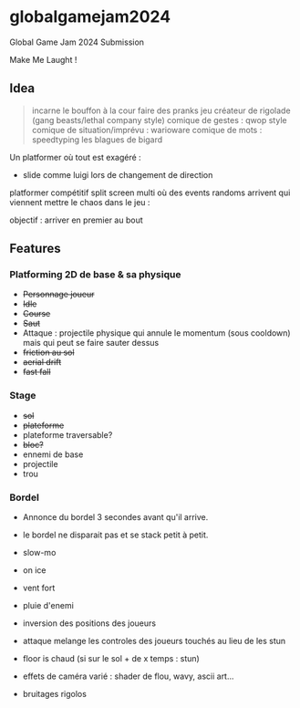 # globalgamejam2024

Global Game Jam 2024 Submission

Make Me Laught !

## Idea

> incarne le bouffon à la cour
> faire des pranks
> jeu créateur de rigolade (gang beasts/lethal company style)
> comique de gestes : qwop style
> comique de situation/imprévu : warioware
> comique de mots : speedtyping les blagues de bigard

Un platformer où tout est exagéré :
- slide comme luigi lors de changement de direction

platformer compétitif split screen multi où des events randoms arrivent qui viennent mettre le chaos dans le jeu :

objectif : arriver en premier au bout

## Features

### Platforming 2D de base & sa physique

- ~~Personnage joueur~~
- ~~Idle~~
- ~~Course~~
- ~~Saut~~
- Attaque : projectile physique qui annule le momentum (sous cooldown) mais qui peut se faire sauter dessus
- ~~friction au sol~~
- ~~aerial drift~~
- ~~fast fall~~

### Stage

- ~~sol~~
- ~~plateforme~~
- plateforme traversable?
- ~~bloc?~~
- ennemi de base
- projectile
- trou

### Bordel

- Annonce du bordel 3 secondes avant qu'il arrive.
- le bordel ne disparait pas et se stack petit à petit.

- slow-mo
- on ice
- vent fort
- pluie d'enemi
- inversion des positions des joueurs
- attaque melange les controles des joueurs touchés au lieu de les stun
- floor is chaud (si sur le sol + de x temps : stun)
- effets de caméra varié : shader de flou, wavy, ascii art...
- bruitages rigolos